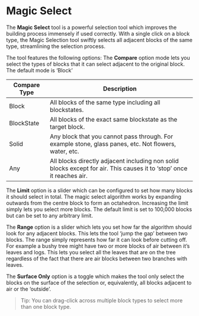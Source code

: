 # Magic Select

The **Magic Select** tool is a powerful selection tool which improves the building process immensely if used correctly. With a single click on a block type, the Magic Selection tool swiftly selects all adjacent blocks of the same type, streamlining the selection process.

The tool features the following options:
The **Compare** option mode lets you select the types of blocks that it can select adjacent to the original block. The default mode is ‘Block’

| Compare Type | Description |
| --- | --- |
| Block | All blocks of the same type including all blockstates. |
| BlockState | All blocks of the exact same blockstate as the target block. |
| Solid | Any block that you cannot pass through. For example stone, glass panes, etc. Not flowers, water, etc. |
| Any | All blocks directly adjacent including non solid blocks except for air. This causes it to ‘stop’ once it reaches air. |

The **Limit** option is a slider which can be configured to set how many blocks it should select in total. The magic select algorithm works by expanding outwards from the centre block to form an octahedron. Increasing the limit simply lets you select more blocks. The default limit is set to 100,000 blocks but can be set to any arbitrary limit.

The **Range** option is a slider which lets you set how far the algorithm should look for any adjacent blocks. This lets the tool ‘jump the gap’ between two blocks. The range simply represents how far it can look before cutting off. For example a bushy tree might have two or more blocks of air between it’s leaves and logs. This lets you select all the leaves that are on the tree regardless of the fact that there are air blocks between two branches with leaves.

The **Surface Only** option is a toggle which makes the tool only select the blocks on the surface of the selection or, equivalently, all blocks adjacent to air or the ‘outside’.

> Tip: You can drag-click across multiple block types to select more than one block type.